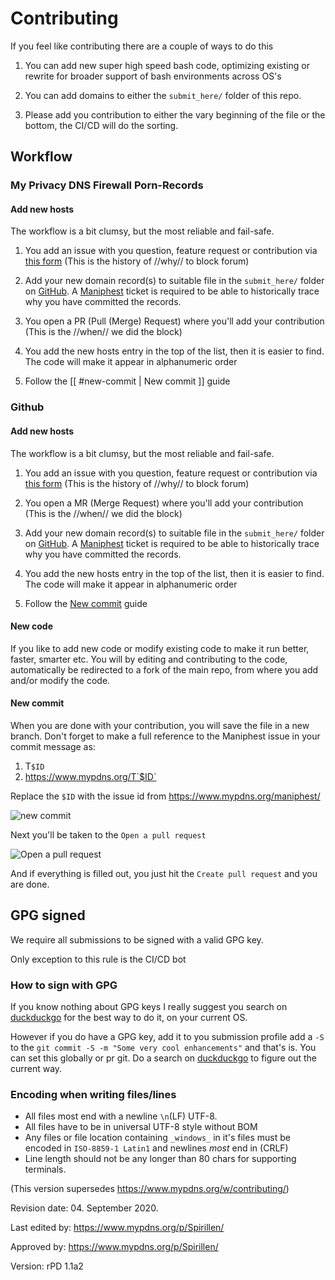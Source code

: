 # Contributing

If you feel like contributing there are a couple of ways to do this

1. You can add new super high speed bash code, optimizing existing or
   rewrite for broader support of bash environments across OS's

1. You can add domains to either the `submit_here/` folder of this repo.

1. Please add you contribution to either the vary beginning of the file
   or the bottom, the CI/CD will do the sorting.

## Workflow

### My Privacy DNS Firewall Porn-Records

#### Add new hosts
The workflow is a bit clumsy, but the most reliable and fail-safe.
1. You add an issue with you question, feature request or contribution
   via [this form](https://www.mypdns.org/maniphest/task/edit/form/2/)
   (This is the history of //why// to block forum)

2. Add your new domain record(s) to suitable file in the `submit_here/`
   folder on [GitHub](https://github.com/mypdns/porn-domains/submit_here/).
   A [Maniphest](https://www.mypdns.org/maniphest/) ticket is required
   to be able to historically trace why you have committed the records.
    
3. You open a PR (Pull (Merge) Request) where you'll add your contribution
   (This is the //when// we did the block)

4. You add the new hosts entry in the top of the list, then it is easier
   to find.  
   The code will make it appear in alphanumeric order

5. Follow the [[ #new-commit | New commit ]] guide


### Github

#### Add new hosts
The workflow is a bit clumsy, but the most reliable and fail-safe.
 1. You add an issue with you question, feature request or contribution
    via [this form](https://www.mypdns.org/maniphest/task/edit/form/2/)
    (This is the history of //why// to block forum)

 2. You open a MR (Merge Request) where you'll add your contribution
    (This is the //when// we did the block)

 3. Add your new domain record(s) to suitable file in the `submit_here/`
    folder on [GitHub](https://github.com/mypdns/porn-domains/submit_here/).
    A [Maniphest](https://www.mypdns.org/maniphest/) ticket is required
    to be able to historically trace why you have committed the records.

 4. You add the new hosts entry in the top of the list, then it is easier
    to find.  
    The code will make it appear in alphanumeric order

 5. Follow the [New commit](#new-commit) guide

#### New code
If you like to add new code or modify existing code to make it run better,
faster, smarter etc. You will by editing and contributing to the code,
automatically be redirected to a fork of the main repo, from where you
add and/or modify the code.

#### New commit
When you are done with your contribution, you will save the file in
a new branch. Don't forget to make a full reference to the Maniphest
issue in your commit message as:

  1. T`$ID`
  2. https://www.mypdns.org/T`$ID`

Replace the `$ID` with the issue id from <https://www.mypdns.org/maniphest/>

![new commit](https://user-images.githubusercontent.com/44526987/68994730-a380f980-0886-11ea-84a6-7a921902de98.png)

Next you'll be taken to the `Open a pull request`

![Open a pull request](https://user-images.githubusercontent.com/44526987/68994731-a4199000-0886-11ea-8158-1cd2b0a4a271.png)

And if everything is filled out, you just hit the `Create pull request`
and you are done.


## GPG signed
We require all submissions to be signed with a valid GPG key.

Only exception to this rule is the CI/CD bot

### How to sign with GPG
If you know nothing about GPG keys I really suggest you search on
[duckduckgo](https://safe.duckduckgo.com) for the best way to do it, on
your current OS.

However if you do have a GPG key, add it to you submission profile add a
`-S` to the `git commit -S -m "Some very cool enhancements"` and that's
is. You can set this globally or pr git. Do a search on
[duckduckgo](https://duckduckgo.com) to figure out the current way.

### Encoding when writing files/lines
  - All files most end with a newline `\n`(LF) UTF-8.
  - All files have to be in universal UTF-8 style without BOM
  - Any files or file location containing `_windows_` in it's files must
    be encoded in `ISO-8859-1 Latin1` and newlines *most* end in (CRLF)
  - Line length should not be any longer than 80 chars for supporting
    terminals.

(This version supersedes https://www.mypdns.org/w/contributing/)

Revision date: 04. September 2020.

Last edited by: <https://www.mypdns.org/p/Spirillen/>

Approved by: <https://www.mypdns.org/p/Spirillen/>

Version: rPD 1.1a2
